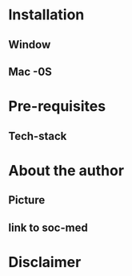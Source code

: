 # Installation 
  ## Window
  
  ## Mac -0S
  
  
# Pre-requisites
  ## Tech-stack


# About the author
  ## Picture
  ## link to soc-med 

# Disclaimer
